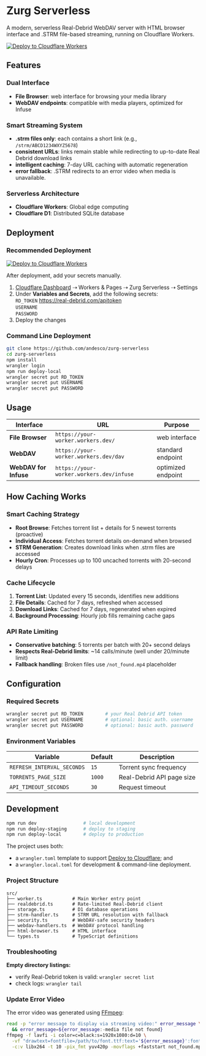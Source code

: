 # Zurg Serverless

A modern, serverless Real-Debrid WebDAV server with HTML browser interface and .STRM file-based streaming, running on Cloudflare Workers.

[![Deploy to Cloudflare Workers](https://deploy.workers.cloudflare.com/button)](https://deploy.workers.cloudflare.com/?url=https://github.com/andesco/zurg-serverless)

## Features

### Dual Interface
- **File Browser**: web interface for browsing your media library
- **WebDAV endpoints**: compatible with media players, optimized for Infuse

### Smart Streaming System
- **.strm files only**: each contains a short link (e.g., `/strm/ABCD1234WXYZ5678`)
- **consistent URLs**: links remain stable while redirecting to up-to-date Real Debrid download links
- **intelligent caching**: 7-day URL caching with automatic regeneration
- **error fallback**: .STRM redirects to an error video when media is unavailable.

### Serverless Architecture
- **Cloudflare Workers**: Global edge computing
- **Cloudflare D1**: Distributed SQLite database

## Deployment

### Recommended Deployment
[![Deploy to Cloudflare Workers](https://deploy.workers.cloudflare.com/button)](https://deploy.workers.cloudflare.com/?url=https://github.com/andesco/zurg-serverless)

After deployment, add your secrets manually.

1. [Cloudflare Dashboard](https://dash.cloudflare.com/) ⇢ Workers & Pages ⇢ Zurg Serverless ⇢ Settings
2. Under **Variables and Secrets**, add the following secrets: \
   `RD_TOKEN` https://real-debrid.com/apitoken \
   `USERNAME` \
   `PASSWORD`
3. Deploy the changes

### Command Line Deployment

```bash
git clone https://github.com/andesco/zurg-serverless
cd zurg-serverless
npm install
wrangler login
npm run deploy-local
wrangler secret put RD_TOKEN
wrangler secret put USERNAME
wrangler secret put PASSWORD
```

## Usage

| Interface | URL | Purpose |
|-----------|-----|---------|
| **File Browser** | `https://your-worker.workers.dev/` | web interface |
| **WebDAV** | `https://your-worker.workers.dev/dav` | standard endpoint|
| **WebDAV for Infuse** | `https://your-worker.workers.dev/infuse` | optimized endpoint |

## How Caching Works

### Smart Caching Strategy
- **Root Browse**: Fetches torrent list + details for 5 newest torrents (proactive)
- **Individual Access**: Fetches torrent details on-demand when browsed
- **STRM Generation**: Creates download links when .strm files are accessed
- **Hourly Cron**: Processes up to 100 uncached torrents with 20-second delays

### Cache Lifecycle
1. **Torrent List**: Updated every 15 seconds, identifies new additions
2. **File Details**: Cached for 7 days, refreshed when accessed
3. **Download Links**: Cached for 7 days, regenerated when expired
4. **Background Processing**: Hourly job fills remaining cache gaps

### API Rate Limiting
- **Conservative batching**: 5 torrents per batch with 20+ second delays
- **Respects Real-Debrid limits**: ~14 calls/minute (well under 20/minute limit)
- **Fallback handling**: Broken files use `/not_found.mp4` placeholder

## Configuration

### Required Secrets
```bash
wrangler secret put RD_TOKEN        # your Real Debrid API token
wrangler secret put USERNAME        # optional: basic auth. username
wrangler secret put PASSWORD        # optional: basic auth. password
```

### Environment Variables
| Variable | Default | Description |
|----------|---------|-------------|
| `REFRESH_INTERVAL_SECONDS` | `15` | Torrent sync frequency |
| `TORRENTS_PAGE_SIZE` | `1000` | Real-Debrid API page size |
| `API_TIMEOUT_SECONDS` | `30` | Request timeout |

## Development

```bash
npm run dev                 # local development
npm run deploy-staging      # deploy to staging
npm run deploy-local        # deploy to production
```

The project uses both:
- a `wrangler.toml` template to support [Deploy to Cloudflare](https://developers.cloudflare.com/workers/platform/deploy-buttons/); and
- a `wrangler.local.toml` for development & command-line deployment.

### Project Structure
```
src/
├── worker.ts           # Main Worker entry point
├── realdebrid.ts       # Rate-limited Real-Debrid client
├── storage.ts          # D1 database operations
├── strm-handler.ts     # STRM URL resolution with fallback
├── security.ts         # WebDAV-safe security headers
├── webdav-handlers.ts  # WebDAV protocol handling
├── html-browser.ts     # HTML interface
└── types.ts            # TypeScript definitions
```

### Troubleshooting

**Empty directory listings:**
- verify Real-Debrid token is valid: `wrangler secret list`
- check logs: `wrangler tail`

### Update Error Video

The error video was generated using [FFmpeg](https://ffmpeg.org):

```bash not_found.mp4
read -p "error message to display via streaming video:" error_message \
  && error_message=${error_message:-media file not found}
ffmpeg -f lavfi -i color=c=black:s=1920x1080:d=10 \
  -vf "drawtext=fontfile=/path/to/font.ttf:text='${error_message}':fontsize=96:fontcolor=white:x=(w-text_w)/2:y=(h-text_h)/2" \
  -c:v libx264 -t 10 -pix_fmt yuv420p -movflags +faststart not_found.mp4
  ```